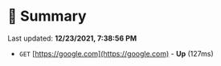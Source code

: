 # 📖 Summary
Last updated: **12/23/2021, 7:38:56 PM**

- `GET` [https://google.com](https://google.com) - **Up** (127ms)
